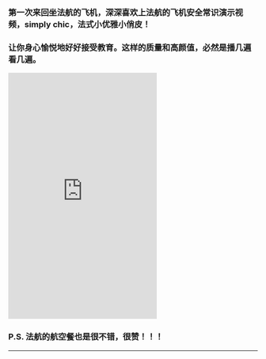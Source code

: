 <!-- 
.. link: 
.. description: 
.. tags: other
.. date: 2015/07/20 15:45:32
.. title: simply chic
.. slug: simply-chic
-->


### 第一次来回坐法航的飞机，深深喜欢上法航的飞机安全常识演示视频，simply chic，法式小优雅小俏皮！

### 让你身心愉悦地好好接受教育。这样的质量和高颜值，必然是播几遍看几遍。


<iframe frameborder="0" width="auto" height="498" src="http://v.qq.com/iframe/player.html?vid=t0149b956nu&tiny=0&auto=0" allowfullscreen></iframe>


### P.S. 法航的航空餐也是很不错，很赞！！！

 * * *